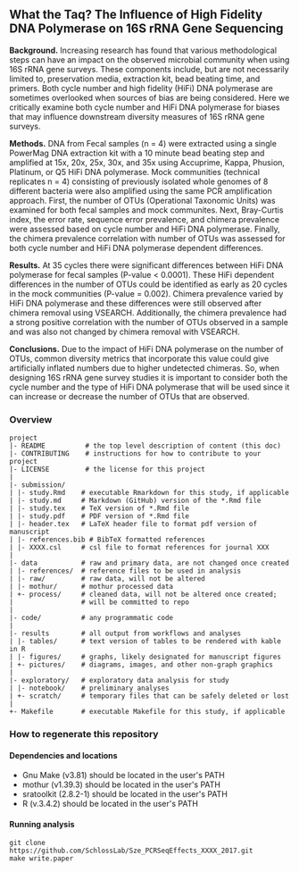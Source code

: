 ## What the Taq? The Influence of High Fidelity DNA Polymerase on 16S rRNA Gene Sequencing

**Background.** Increasing research has found that various methodological steps can
have an impact on the observed microbial community when using 16S rRNA gene surveys. These components include, but are not necessarily limited to, preservation media, extraction kit, bead beating time, and primers. Both cycle number and high fidelity (HiFi) DNA polymerase are sometimes overlooked when sources of bias are being considered. Here we critically examine both cycle number and HiFi DNA polymerase for biases that may influence downstream diversity measures of 16S rRNA gene surveys.


**Methods.** DNA from Fecal samples (n = 4) were extracted using a single PowerMag DNA extraction kit with a 10 minute bead beating step and amplified at 15x, 20x, 25x, 30x, and 35x using Accuprime, Kappa, Phusion, Platinum, or Q5 HiFi DNA polymerase. Mock communities (technical replicates n = 4) consisting of previously isolated whole genomes of 8 different bacteria were also amplified using the same PCR amplification approach. First, the number of OTUs (Operational Taxonomic Units) was examined for both fecal samples and mock communites. Next, Bray-Curtis index, the error rate, sequence error prevalence, and chimera prevalence were assessed based on cycle number and HiFi DNA polymerase. Finally, the chimera prevalence correlation with number of OTUs was assessed for both cycle number and HiFi DNA polymerase dependent differences.


**Results.** At 35 cycles there were significant differences between HiFi DNA polymerase for fecal samples (P-value < 0.0001). These HiFi dependent differences in the number of OTUs could be identified as early as 20 cycles in the mock communities (P-value = 0.002). Chimera prevalence varied by HiFi DNA polymerase and these differences were still observed after chimera removal using VSEARCH. Additionally, the chimera prevalence had a strong positive correlation with the number of OTUs observed in a sample and was also not changed by chimera removal with VSEARCH.


**Conclusions.** Due to the impact of HiFi DNA polymerase on the number of OTUs, common diversity metrics that incorporate this value could give artificially inflated numbers due to higher undetected chimeras. So, when designing 16S rRNA gene survey studies it is important to consider both the cycle number and the type of HiFi DNA polymerase that will be used since it can increase or decrease the number of OTUs that are observed.



### Overview

	project
	|- README          # the top level description of content (this doc)
	|- CONTRIBUTING    # instructions for how to contribute to your project
	|- LICENSE         # the license for this project
	|
	|- submission/
	| |- study.Rmd    # executable Rmarkdown for this study, if applicable
	| |- study.md     # Markdown (GitHub) version of the *.Rmd file
	| |- study.tex    # TeX version of *.Rmd file
	| |- study.pdf    # PDF version of *.Rmd file
	| |- header.tex   # LaTeX header file to format pdf version of manuscript
	| |- references.bib # BibTeX formatted references
	| |- XXXX.csl     # csl file to format references for journal XXX
	|
	|- data           # raw and primary data, are not changed once created
	| |- references/  # reference files to be used in analysis
	| |- raw/         # raw data, will not be altered
	| |- mothur/      # mothur processed data
	| +- process/     # cleaned data, will not be altered once created;
	|                 # will be committed to repo
	|
	|- code/          # any programmatic code
	|
	|- results        # all output from workflows and analyses
	| |- tables/      # text version of tables to be rendered with kable in R
	| |- figures/     # graphs, likely designated for manuscript figures
	| +- pictures/    # diagrams, images, and other non-graph graphics
	|
	|- exploratory/   # exploratory data analysis for study
	| |- notebook/    # preliminary analyses
	| +- scratch/     # temporary files that can be safely deleted or lost
	|
	+- Makefile       # executable Makefile for this study, if applicable


### How to regenerate this repository

#### Dependencies and locations
* Gnu Make (v3.81) should be located in the user's PATH
* mothur (v1.39.3) should be located in the user's PATH
* sratoolkit (2.8.2-1) should be located in the user's PATH
* R (v.3.4.2) should be located in the user's PATH


#### Running analysis

```
git clone https://github.com/SchlossLab/Sze_PCRSeqEffects_XXXX_2017.git
make write.paper
```
